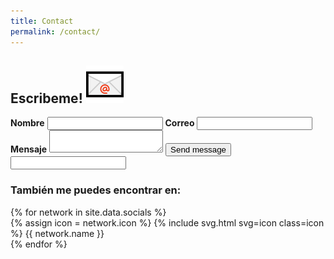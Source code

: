 ```yaml
---
title: Contact
permalink: /contact/
---
```


<section id="contact" class="section">
    <h2 class="heading-with-image">
        <span>Escribeme!</span>
        <img src="/assets/img/envelope.png" alt="📧">
    </h2>
    <div id="contact-information">
        <form action="https://formspree.io/hire.aleksandr@gmail.com" method="POST" spellcheck="false">
            <input type="hidden" name="_subject" value="Thanks for getting in touch!" />
            <label class="required" for="name"><strong>Nombre</strong></label>
            <input type="text" name="name" id="name" required>
            <label for="email"><strong>Correo</strong></label>
            <input type="email" name="_replyto" id="email"/>
            <label class="required" for="message"><strong>Mensaje</strong></label>
            <textarea name="body" id="message" required></textarea>
            <input type="submit" value="Send message" class="button solid-button">
            <input type="text" name="_gotcha" class="honeypot" />
        </form>
        <section>
            <h3>También me puedes encontrar en:</h3>
            <section id="social-networks">
                {% for network in site.data.socials %}
                <div class="social-network">
                    <a class="container-link" href="{{ network.url }}"></a>
                    {% assign icon = network.icon %}
                    {% include svg.html svg=icon class=icon %}
                    <span class="network-name">{{ network.name }}</span>
                </div>
                {% endfor %}
            </section>
        </section>
    </div>
</section>